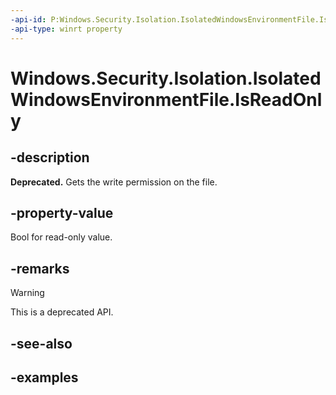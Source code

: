 ```yaml
---
-api-id: P:Windows.Security.Isolation.IsolatedWindowsEnvironmentFile.IsReadOnly
-api-type: winrt property
---
```


# Windows.Security.Isolation.IsolatedWindowsEnvironmentFile.IsReadOnly

<!--
public bool IsReadOnly { get; }
-->

## -description

**Deprecated.** Gets the write permission on the file.

## -property-value

Bool for read-only value.

## -remarks

> [!WARNING]
> This is a deprecated API.

## -see-also

## -examples
